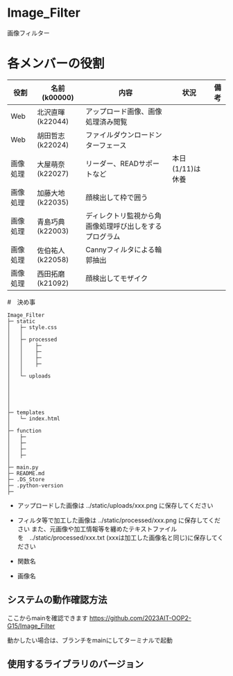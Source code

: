 # Image_Filter
画像フィルター

# 各メンバーの役割


|役割|名前(k00000)|内容|状況|備考|
|---|---|---|---|---|
|Web|北沢直暉(k22044)|アップロード画像、画像処理済み閲覧|||
|Web|胡田哲志(k22024)|ファイルダウンロードンターフェース|||
|画像処理|大屋萌奈(k22027)|リーダー、READサポートなど|本日(1/11)は休養||
|画像処理|加藤大地(k22035)|顔検出して枠で囲う|||
|画像処理|青島巧典(k22003)|ディレクトリ監視から角画像処理呼び出しをするプログラム|||
|画像処理|佐伯祐人(k22058)|Cannyフィルタによる輪郭抽出|||
|画像処理|西田拓磨(k21092)|顔検出してモザイク|||

#　決め事
```
Image_Filter
├─ static
│   ├─ style.css
│   │
│   ├─ processed
│   │    ├─ 
│   │    ├─ 
│   │    ├─ 
│   │    ├─ 
│   │
│   └─ uploads
│
│
│
│
│
├─ templates
│   └─ index.html
│
├─ function
│   ├─ 
│   ├─ 
│   ├─ 
│   ├─ 
│
├─ main.py
├─ README.md
├─ .DS_Store
├─ .python-version
├─ 

```
- アップロードした画像は ../static/uploads/xxx.png に保存してください

- フィルタ等で加工した画像は ../static/processed/xxx.png に保存してください
また、元画像や加工情報等を纏めたテキストファイルを　../static/processed/xxx.txt (xxxは加工した画像名と同じ)に保存してください

- 関数名

- 画像名




## システムの動作確認方法
ここからmainを確認できます
<https://github.com/2023AIT-OOP2-G15/Image_Filter>

動かしたい場合は、ブランチをmainにしてターミナルで起動

## 使用するライブラリのバージョン


